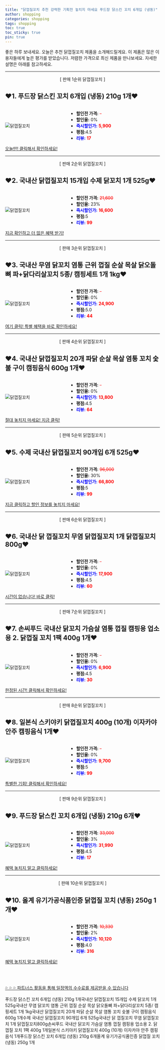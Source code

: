 ```yaml
---
title: "닭껍질꼬치 추천 강력한 기획전 놓치지 마세요 푸드장 닭스킨 꼬치 6개입 (냉동)"
author: shopping
categories: shopping
tags: shopping
toc: true
toc_sticky: true
pin: true
---
```

좋은 하루 보내세요. 오늘은 추천 닭껍질꼬치 제품을 소개해드릴게요. 이 제품은 많은 이용자들에게 높은 평가를 받았습니다. 저렴한 가격으로 최신 제품을 만나보세요. 자세한 설명은 아래를 참고하세요.

---
<p class="toplist" style="margin: 0 auto; display: block; width: fit-content;">[ 판매 1순위 닭껍질꼬치 ]</p>

<h2><strong>❤️1. 푸드장 닭스킨 꼬치 6개입 (냉동) 210g 1개❤️</strong></h2>

<div style="display: flex; align-items: center;">
    <div style="flex: 0.4;">
        <img src="https://thumbnail10.coupangcdn.com/thumbnails/remote/230x230ex/image/rs_quotation_api/vhj2yexm/aba5ae49a77941d38686bc12d2cff63a.jpg" alt="닭껍질꼬치" style="max-width: 100%;">
    </div>
    <div style="flex: 0.6; margin-left: 10px;">
        <ul>
            <li><strong>할인전 가격:</strong> <del style="color: red;">-</del></li>
            <li><strong>할인율:</strong> 0%</li>
            <li><span style='color:blue'><strong>즉시할인가:</strong></span> <span style='color:red'><strong>5,900</strong></span></li>
            <li><strong>평점:</strong>4.5</li>
            <li><span style='color:blue'><strong>리뷰:</strong></span> <span style='color:red'><strong>17</strong></span></li>
        </ul>
    </div>
</div>
<div class="center">
    <a href="https://selin100587001.github.io?lptag=AF9450613&subid=githubio&pageKey=7892790868&traceid=V0-153&itemId=21613018431&vendorItemId=88664146704" class="myButton">
        오늘만! 클릭해서 확인하세요!
    </a>
</div>


---
<p class="toplist" style="margin: 0 auto; display: block; width: fit-content;">[ 판매 2순위 닭껍질꼬치 ]</p>

<h2><strong>❤️2. 국내산 닭껍질꼬치 15개입 수제 닭꼬치 1개 525g❤️</strong></h2>

<div style="display: flex; align-items: center;">
    <div style="flex: 0.4;">
        <img src="https://thumbnail6.coupangcdn.com/thumbnails/remote/230x230ex/image/vendor_inventory/0450/24e1c3dbf103a04d42cf1d59741008938b4940225b05bdc918cbe8e233dc.jpg" alt="닭껍질꼬치" style="max-width: 100%;">
    </div>
    <div style="flex: 0.6; margin-left: 10px;">
        <ul>
            <li><strong>할인전 가격:</strong> <del style="color: red;">21,600</del></li>
            <li><strong>할인율:</strong> 23%</li>
            <li><span style='color:blue'><strong>즉시할인가:</strong></span> <span style='color:red'><strong>16,600</strong></span></li>
            <li><strong>평점:</strong>5</li>
            <li><span style='color:blue'><strong>리뷰:</strong></span> <span style='color:red'><strong>99</strong></span></li>
        </ul>
    </div>
</div>
<div class="center">
    <a href="https://selin100587001.github.io?lptag=AF9450613&subid=githubio&pageKey=8232846203&traceid=V0-153&itemId=23697021770&vendorItemId=90722106695" class="myButton">
        지금 확인하고 더 많은 혜택 받기!
    </a>
</div>


---
<p class="toplist" style="margin: 0 auto; display: block; width: fit-content;">[ 판매 3순위 닭껍질꼬치 ]</p>

<h2><strong>❤️3. 국내산 무염 닭꼬치 염통 근위 껍질 순살 목살 닭오돌뼈 파+닭다리살꼬치 5종/ 캠핑세트 1개 1kg❤️</strong></h2>

<div style="display: flex; align-items: center;">
    <div style="flex: 0.4;">
        <img src="https://thumbnail7.coupangcdn.com/thumbnails/remote/230x230ex/image/vendor_inventory/64f1/81786a3a79cd7ec33e405b95c50bcc859af0873129dc79d40b165e107230.jpg" alt="닭껍질꼬치" style="max-width: 100%;">
    </div>
    <div style="flex: 0.6; margin-left: 10px;">
        <ul>
            <li><strong>할인전 가격:</strong> <del style="color: red;">-</del></li>
            <li><strong>할인율:</strong> 0%</li>
            <li><span style='color:blue'><strong>즉시할인가:</strong></span> <span style='color:red'><strong>24,900</strong></span></li>
            <li><strong>평점:</strong>5.0</li>
            <li><span style='color:blue'><strong>리뷰:</strong></span> <span style='color:red'><strong>44</strong></span></li>
        </ul>
    </div>
</div>
<div class="center">
    <a href="https://selin100587001.github.io?lptag=AF9450613&subid=githubio&pageKey=8243698678&traceid=V0-153&itemId=23721780064&vendorItemId=82162908132" class="myButton">
        여기 클릭! 특별 혜택을 바로 확인하세요!
    </a>
</div>


---
<p class="toplist" style="margin: 0 auto; display: block; width: fit-content;">[ 판매 4순위 닭껍질꼬치 ]</p>

<h2><strong>❤️4. 국내산 닭껍질꼬치 20개 파닭 순살 목살 염통 꼬치 숯불 구이 캠핑음식 600g 1개❤️</strong></h2>

<div style="display: flex; align-items: center;">
    <div style="flex: 0.4;">
        <img src="https://thumbnail10.coupangcdn.com/thumbnails/remote/230x230ex/image/vendor_inventory/c628/de3e8a6c309ce8b8a257e86f571a7f1a099d5a0a9c3130c576951ef67c47.jpg" alt="닭껍질꼬치" style="max-width: 100%;">
    </div>
    <div style="flex: 0.6; margin-left: 10px;">
        <ul>
            <li><strong>할인전 가격:</strong> <del style="color: red;">-</del></li>
            <li><strong>할인율:</strong> 0%</li>
            <li><span style='color:blue'><strong>즉시할인가:</strong></span> <span style='color:red'><strong>13,800</strong></span></li>
            <li><strong>평점:</strong>4.5</li>
            <li><span style='color:blue'><strong>리뷰:</strong></span> <span style='color:red'><strong>64</strong></span></li>
        </ul>
    </div>
</div>
<div class="center">
    <a href="https://selin100587001.github.io?lptag=AF9450613&subid=githubio&pageKey=7698804607&traceid=V0-153&itemId=20607228297&vendorItemId=82538735991" class="myButton">
        절대 놓치지 마세요! 지금 클릭!
    </a>
</div>


---
<p class="toplist" style="margin: 0 auto; display: block; width: fit-content;">[ 판매 5순위 닭껍질꼬치 ]</p>

<h2><strong>❤️5. 수제 국내산 닭껍질꼬치 90개입 6개 525g❤️</strong></h2>

<div style="display: flex; align-items: center;">
    <div style="flex: 0.4;">
        <img src="https://thumbnail8.coupangcdn.com/thumbnails/remote/230x230ex/image/vendor_inventory/3577/b03ba888ed063faf6fcd65aafc1e3c037c3dbcc9d0900ca9b21c141b9a67.jpg" alt="닭껍질꼬치" style="max-width: 100%;">
    </div>
    <div style="flex: 0.6; margin-left: 10px;">
        <ul>
            <li><strong>할인전 가격:</strong> <del style="color: red;">96,000</del></li>
            <li><strong>할인율:</strong> 30%</li>
            <li><span style='color:blue'><strong>즉시할인가:</strong></span> <span style='color:red'><strong>66,800</strong></span></li>
            <li><strong>평점:</strong>5</li>
            <li><span style='color:blue'><strong>리뷰:</strong></span> <span style='color:red'><strong>99</strong></span></li>
        </ul>
    </div>
</div>
<div class="center">
    <a href="https://selin100587001.github.io?lptag=AF9450613&subid=githubio&pageKey=8202128887&traceid=V0-153&itemId=23516199960&vendorItemId=90542587964" class="myButton">
        지금 클릭하고 할인 정보를 놓치지 마세요!
    </a>
</div>


---
<p class="toplist" style="margin: 0 auto; display: block; width: fit-content;">[ 판매 6순위 닭껍질꼬치 ]</p>

<h2><strong>❤️6. 국내산 닭 껍질꼬치 무염 닭껍질꼬치 1개 닭껍질꼬치800g❤️</strong></h2>

<div style="display: flex; align-items: center;">
    <div style="flex: 0.4;">
        <img src="https://thumbnail10.coupangcdn.com/thumbnails/remote/230x230ex/image/vendor_inventory/81d3/9953ad303f29fadafa768eb9c09dcfa43a5b2cf9be47b72acf3f3d6d9fde.jpg" alt="닭껍질꼬치" style="max-width: 100%;">
    </div>
    <div style="flex: 0.6; margin-left: 10px;">
        <ul>
            <li><strong>할인전 가격:</strong> <del style="color: red;">-</del></li>
            <li><strong>할인율:</strong> 0%</li>
            <li><span style='color:blue'><strong>즉시할인가:</strong></span> <span style='color:red'><strong>17,900</strong></span></li>
            <li><strong>평점:</strong>4.5</li>
            <li><span style='color:blue'><strong>리뷰:</strong></span> <span style='color:red'><strong>60</strong></span></li>
        </ul>
    </div>
</div>
<div class="center">
    <a href="https://selin100587001.github.io?lptag=AF9450613&subid=githubio&pageKey=7670244939&traceid=V0-153&itemId=20459215362&vendorItemId=5433778297" class="myButton">
        시간이 없습니다! 바로 클릭!
    </a>
</div>


---
<p class="toplist" style="margin: 0 auto; display: block; width: fit-content;">[ 판매 7순위 닭껍질꼬치 ]</p>

<h2><strong>❤️7. 손씨푸드 국내산 닭꼬치 가슴살 염통 껍질 캠핑용 업소용 2. 닭껍질 꼬치 1팩 400g 1개❤️</strong></h2>

<div style="display: flex; align-items: center;">
    <div style="flex: 0.4;">
        <img src="https://thumbnail7.coupangcdn.com/thumbnails/remote/230x230ex/image/vendor_inventory/acdc/877d713b4d01a4cc51171e44fc0a0b5d750f3a4a84d27a14d685a9b6cac6.jpg" alt="닭껍질꼬치" style="max-width: 100%;">
    </div>
    <div style="flex: 0.6; margin-left: 10px;">
        <ul>
            <li><strong>할인전 가격:</strong> <del style="color: red;">-</del></li>
            <li><strong>할인율:</strong> 0%</li>
            <li><span style='color:blue'><strong>즉시할인가:</strong></span> <span style='color:red'><strong>6,900</strong></span></li>
            <li><strong>평점:</strong>4.5</li>
            <li><span style='color:blue'><strong>리뷰:</strong></span> <span style='color:red'><strong>30</strong></span></li>
        </ul>
    </div>
</div>
<div class="center">
    <a href="https://selin100587001.github.io?lptag=AF9450613&subid=githubio&pageKey=7790752117&traceid=V0-153&itemId=3439908835&vendorItemId=71343839193" class="myButton">
        한정된 시간! 클릭해서 확인하세요!
    </a>
</div>


---
<p class="toplist" style="margin: 0 auto; display: block; width: fit-content;">[ 판매 8순위 닭껍질꼬치 ]</p>

<h2><strong>❤️8. 일본식 스키야키 닭껍질꼬치 400g (10개) 이자카야 안주 캠핑음식 1개❤️</strong></h2>

<div style="display: flex; align-items: center;">
    <div style="flex: 0.4;">
        <img src="https://thumbnail9.coupangcdn.com/thumbnails/remote/230x230ex/image/vendor_inventory/4065/9fd80e92c93ae6e01b06c516b5cca62a3aa0095e1661f2deb41e6d37eddd.png" alt="닭껍질꼬치" style="max-width: 100%;">
    </div>
    <div style="flex: 0.6; margin-left: 10px;">
        <ul>
            <li><strong>할인전 가격:</strong> <del style="color: red;">-</del></li>
            <li><strong>할인율:</strong> 0%</li>
            <li><span style='color:blue'><strong>즉시할인가:</strong></span> <span style='color:red'><strong>9,700</strong></span></li>
            <li><strong>평점:</strong>5</li>
            <li><span style='color:blue'><strong>리뷰:</strong></span> <span style='color:red'><strong>99</strong></span></li>
        </ul>
    </div>
</div>
<div class="center">
    <a href="https://selin100587001.github.io?lptag=AF9450613&subid=githubio&pageKey=7546829672&traceid=V0-153&itemId=19851521879&vendorItemId=88538673055" class="myButton">
        특별한 기회! 클릭해서 확인하세요!
    </a>
</div>


---
<p class="toplist" style="margin: 0 auto; display: block; width: fit-content;">[ 판매 9순위 닭껍질꼬치 ]</p>

<h2><strong>❤️9. 푸드장 닭스킨 꼬치 6개입 (냉동) 210g 6개❤️</strong></h2>

<div style="display: flex; align-items: center;">
    <div style="flex: 0.4;">
        <img src="https://thumbnail10.coupangcdn.com/thumbnails/remote/230x230ex/image/retail/images/6b3d28e1-518a-45e6-97d8-f25ac66f0b7b5401636106540189457.png" alt="닭껍질꼬치" style="max-width: 100%;">
    </div>
    <div style="flex: 0.6; margin-left: 10px;">
        <ul>
            <li><strong>할인전 가격:</strong> <del style="color: red;">33,000</del></li>
            <li><strong>할인율:</strong> 3%</li>
            <li><span style='color:blue'><strong>즉시할인가:</strong></span> <span style='color:red'><strong>31,990</strong></span></li>
            <li><strong>평점:</strong>4.5</li>
            <li><span style='color:blue'><strong>리뷰:</strong></span> <span style='color:red'><strong>17</strong></span></li>
        </ul>
    </div>
</div>
<div class="center">
    <a href="https://selin100587001.github.io?lptag=AF9450613&subid=githubio&pageKey=7892790868&traceid=V0-153&itemId=21613049190&vendorItemId=88664177018" class="myButton">
        혜택 놓치지 말고 클릭하세요!
    </a>
</div>


---
<p class="toplist" style="margin: 0 auto; display: block; width: fit-content;">[ 판매 10순위 닭껍질꼬치 ]</p>

<h2><strong>❤️10. 올계 유기가공식품인증 닭껍질 꼬치 (냉동) 250g 1개❤️</strong></h2>

<div style="display: flex; align-items: center;">
    <div style="flex: 0.4;">
        <img src="https://thumbnail10.coupangcdn.com/thumbnails/remote/230x230ex/image/product/image/vendoritem/2019/02/08/3922495628/d41168b1-5507-4a26-ac85-3998ec628e1c.jpg" alt="닭껍질꼬치" style="max-width: 100%;">
    </div>
    <div style="flex: 0.6; margin-left: 10px;">
        <ul>
            <li><strong>할인전 가격:</strong> <del style="color: red;">10,330</del></li>
            <li><strong>할인율:</strong> 2%</li>
            <li><span style='color:blue'><strong>즉시할인가:</strong></span> <span style='color:red'><strong>10,120</strong></span></li>
            <li><strong>평점:</strong>4.0</li>
            <li><span style='color:blue'><strong>리뷰:</strong></span> <span style='color:red'><strong>316</strong></span></li>
        </ul>
    </div>
</div>
<div class="center">
    <a href="https://selin100587001.github.io?lptag=AF9450613&subid=githubio&pageKey=129242134&traceid=V0-153&itemId=380702191&vendorItemId=3922495628" class="myButton">
        혜택 놓치지 말고 클릭하세요!
    </a>
</div>

<br><br><br>[💦 💦 💦 파트너스 활동을 통해 일정액의 수수료를 제공받을 수 있습니다](https://link.coupang.com/a/bcpT2c)<br><br>푸드장 닭스킨 꼬치 6개입 (냉동) 210g 1개국내산 닭껍질꼬치 15개입 수제 닭꼬치 1개 525g국내산 무염 닭꼬치 염통 근위 껍질 순살 목살 닭오돌뼈 파+닭다리살꼬치 5종/ 캠핑세트 1개 1kg국내산 닭껍질꼬치 20개 파닭 순살 목살 염통 꼬치 숯불 구이 캠핑음식 600g 1개수제 국내산 닭껍질꼬치 90개입 6개 525g국내산 닭 껍질꼬치 무염 닭껍질꼬치 1개 닭껍질꼬치800g손씨푸드 국내산 닭꼬치 가슴살 염통 껍질 캠핑용 업소용 2. 닭껍질 꼬치 1팩 400g 1개일본식 스키야키 닭껍질꼬치 400g (10개) 이자카야 안주 캠핑음식 1개푸드장 닭스킨 꼬치 6개입 (냉동) 210g 6개올계 유기가공식품인증 닭껍질 꼬치 (냉동) 250g 1개